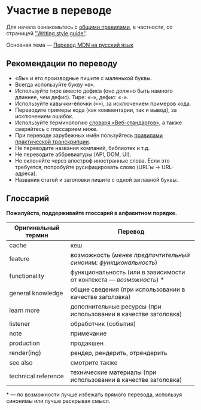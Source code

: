 # Участие в переводе

Для начала ознакомьтесь с [общими правилами][], в частности, со страницей ["Writing style guide"][].

Основная тема — [Перевод MDN на русский язык](https://github.com/mdn/translated-content/issues/276)

## Рекомендации по переводу

- «_Вы_» и его производные пишите с маленькой буквы.
- Всегда используйте букву «`ё`».
- Используйте тире вместо дефиса (оно должно быть намного длиннее, чем дефис). Тире: «`—`», дефис: «`-`».
- Используйте кавычки-ёлочки («»), за исключением примеров кода.
- Переводите примеры кода (как комментарии, так и вывод), за исключением ошибок.
- Используйте терминологию [словаря «Веб-стандартов»](https://github.com/web-standards-ru/dictionary), а также сверяйтесь с глоссарием ниже.
- При переводе зарубежных имён пользуйтесь [правилами практической транскрипции](https://ru.wikipedia.org/wiki/Категория:Практическая_транскрипция_с_русским_языком).
- Не переводите названия компаний, библиотек и т.д.
- Не переводите аббревиатуры (API, DOM, UI).
- Не склоняйте через апостроф иностранные слова. Если это требуется, попробуйте русифицировать слово (URL'ы -> URL-адреса).
- Названия статей и заголовки пишите с одной заглавной буквы.

## Глоссарий

**Пожалуйста, поддерживайте глоссарий в алфавитном порядке.**

| Оригинальный термин | Перевод |
| ------------------ | ---------- |
| cache | кеш |
| feature | возможность (_менее предпочтительный синоним: функциональность_) |
| functionality | функциональность (или в зависимости от контекста — _возможность_) \* |
| general knowledge | общие сведения (при использовании в качестве заголовка) |
| learn more | дополнительные ресурсы (при использовании в качестве заголовка) |
| listener | обработчик (события) |
| note | примечание |
| production | продакшен |
| render(ing) | рендер, рендерить, отрендерить |
| see also | смотрите также |
| technical reference | технические материалы (при использовании в качестве заголовка) |

\* — по возможности лучше избежать прямого перевода, используя синонимы или лучше раскрывая смысл.

[общими правилами]: https://developer.mozilla.org/en-US/docs/MDN/Guidelines
["Writing style guide"]: https://developer.mozilla.org/en-US/docs/MDN/Guidelines/Writing_style_guide
